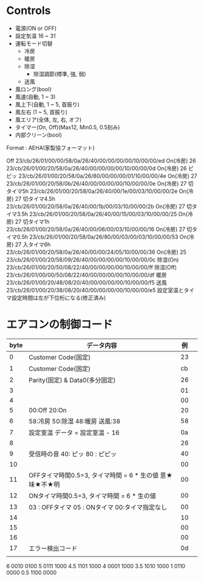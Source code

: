 
# Controls
- 電源(ON or OFF)
- 設定気温 16 ~ 31
- 運転モード切替
	- 冷房
	- 暖房
	- 除湿
		- 除湿調節(標準, 強, 弱)
	- 送風
- 風ロング(bool)
- 風速(自動, 1 ~ 3)
- 風上下(自動, 1 ~ 5, 首振り)
- 風左右 (1 ~ 5, 首振り)
- 風エリア(全体, 左, 右, オフ)
- タイマー(On, Off)(Max12, Min0.5, 0.5刻み)
- 内部クリーン(bool)

Format : AEHA(家製協フォーマット)

Off
23/cb/26/01/00/00/58/0a/26/40/00/00/00/00/10/00/00/ed
On(冷房) 26
23/cb/26/01/00/20/58/0a/26/40/00/00/00/00/10/00/00/0d
On(冷房) 26 ピピッ
23/cb/26/01/00/20/58/0a/26/80/00/00/00/01/10/00/00/4e
On(冷房) 27
23/cb/26/01/00/20/58/0b/26/40/00/00/00/00/10/00/00/0e
On(冷房) 27 切タイマ5h
23/cb/26/01/00/20/58/0a/26/40/00/1e/00/03/10/00/00/2e
On(冷房) 27 切タイマ4.5h
23/cb/26/01/00/20/58/0a/26/40/00/1b/00/03/10/00/00/2b
On(冷房) 27 切タイマ3.5h
23/cb/26/01/00/20/58/0a/26/40/00/15/00/03/10/00/00/25
On(冷房) 27 切タイマ1h
23/cb/26/01/00/20/58/0a/26/40/00/06/00/03/10/00/00/16
On(冷房) 27 切タイマ0.5h
23/cb/26/01/00/20/58/0a/26/80/00/03/00/03/10/00/00/53
On(冷房) 27 入タイマ6h
23/cb/26/01/00/20/58/0a/26/40/00/00/24/05/10/00/00/36
On(冷房) 25
23/cb/26/01/00/20/58/09/26/40/00/00/00/00/10/00/00/0c
除湿(On)
23/cb/26/01/00/20/50/08/22/40/00/00/00/00/10/00/00/ff
除湿(Off)
23/cb/26/01/00/00/50/08/22/40/00/00/00/00/10/00/00/df
暖房
23/cb/26/01/00/20/48/08/20/40/00/00/00/00/10/00/00/f5
送風
23/cb/26/01/00/20/38/08/20/40/00/00/00/00/10/00/00/e5
設定室温とタイマ設定時間は左が下位桁になる(修正済み)
# エアコンの制御コード

| byte | データ内容                                  | 例   |     |
| ---- | -------------------------------------- | --- | --- |
| 0    | Customer Code(固定)                      | 23  |     |
| 1    | Customer Code(固定)                      | cb  |     |
| 2    | Parity(固定) & Data0(多分固定)               | 26  |     |
| 3    |                                        | 01  |     |
| 4    |                                        | 00  |     |
| 5    | 00:Off 20:On                           | 20  |     |
| 6    | 58:冷房 50:除湿 48:暖房 送風:38                | 58  |     |
| 7    | 設定室温 データ = 設定室温 - 16                   | 0a  |     |
| 8    |                                        | 26  |     |
| 9    | 受信時の音 40: ピッ 80 : ピピッ                  | 40  |     |
| 10   |                                        | 00  |     |
| 11   | OFFタイマ時間0.5=3, タイマ時間 = 6 * 生の値 意★味★不★明 | 00  |     |
| 12   | ONタイマ時間0.5=3, タイマ時間 = 6 * 生の値          | 00  |     |
| 13   | 03 : OFFタイマ 05 : ONタイマ 00:タイマ指定なし      | 00  |     |
| 14   |                                        | 10  |     |
| 15   |                                        | 00  |     |
| 16   |                                        | 00  |     |
| 17   | エラー検出コード                               | 0d  |     |
|      |                                        |     |     |


6
0010 0100
5
0111 1000
4.5
1101 1000
4
0001 1000
3.5
1010 1000
1
0110 0000
0.5
1100 0000
